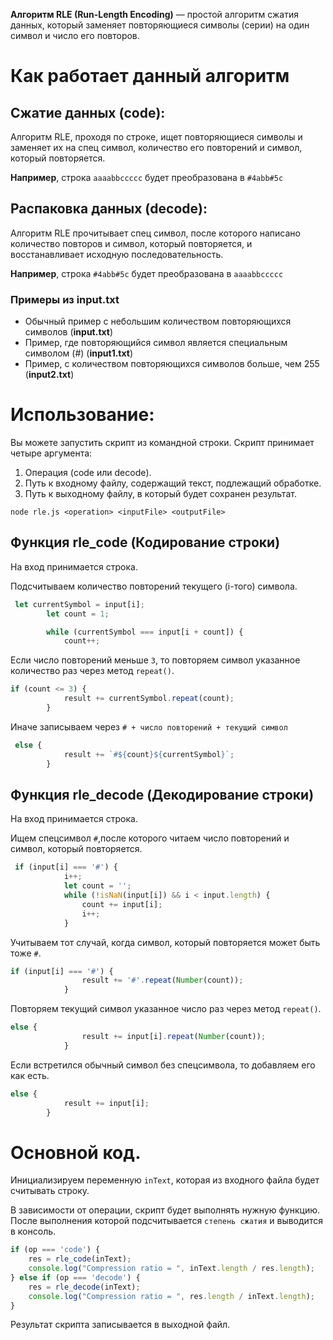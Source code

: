 **Алгоритм RLE (Run-Length Encoding)** — простой алгоритм сжатия данных, который заменяет повторяющиеся символы (серии) на один символ и число его повторов.
# Как работает данный алгоритм
## Сжатие данных (code):
Алгоритм RLE, проходя по строке, ищет повторяющиеся символы и заменяет их на спец символ, количество его повторений и символ, который повторяется.

**Например**, строка `aaaabbccccc` будет преобразована в `#4abb#5c`
## Распаковка данных (decode):
Алгоритм RLE прочитывает спец символ, после которого написано количество повторов и символ, который повторяется, и восстанавливает исходную последовательность.

**Например**, строка `#4abb#5c` будет преобразована в `aaaabbccccc`
### Примеры из input.txt
- Обычный пример с небольшим количеством повторяющихся символов (**input.txt**)
- Пример, где повторяющийся символ является специальным символом (#) (**input1.txt**)
- Пример, с количеством повторяющихся символов больше, чем 255 (**input2.txt**)

# Использование:
Вы можете запустить скрипт из командной строки. Скрипт принимает четыре аргумента:
1. Операция (code или decode).
2. Путь к входному файлу, содержащий текст, подлежащий обработке.
3. Путь к выходному файлу, в который будет сохранен результат.

`node rle.js <operation> <inputFile> <outputFile>`

## Функция rle_code (Кодирование строки)
На вход принимается строка.

Подсчитываем количество повторений текущего (i-того) символа.
```javascript
 let currentSymbol = input[i];
        let count = 1;

        while (currentSymbol === input[i + count]) {
            count++;
```
Если число повторений меньше `3`, то повторяем символ указанное количество раз через метод `repeat()`.
```javascript
if (count <= 3) { 
            result += currentSymbol.repeat(count);
        }
```
Иначе записываем через `# + число повторений + текущий символ`
```javascript
 else {
            result += `#${count}${currentSymbol}`; 
        }
```

## Функция rle_decode (Декодирование строки)
На вход принимается строка.

Ищем спецсимвол `#`,после которого читаем число повторений и символ, который повторяется.
```javascript
 if (input[i] === '#') {
            i++; 
            let count = '';
            while (!isNaN(input[i]) && i < input.length) { 
                count += input[i];
                i++;
            }
```
Учитываем тот случай, когда символ, который повторяется может быть тоже `#`.
```javascript
if (input[i] === '#') { 
                result += '#'.repeat(Number(count)); 
            }
```
Повторяем текущий символ указанное число раз через метод `repeat()`.
```javascript
else {
                result += input[i].repeat(Number(count)); 
            }
```
Если встретился обычный символ без спецсимвола, то добавляем его как есть.
```javascript
else {
            result += input[i]; 
        }
```

# Основной код.
Инициализируем переменную `inText`, которая из входного файла будет считывать строку.

В зависимости от операции, скрипт будет выполнять нужную функцию. После выполнения которой подсчитывается `степень сжатия` и выводится в консоль.
```javascript
if (op === 'code') {
    res = rle_code(inText);
    console.log("Compression ratio = ", inText.length / res.length);
} else if (op === 'decode') {
    res = rle_decode(inText);
    console.log("Compression ratio = ", res.length / inText.length);
}
```

Результат скрипта записывается в выходной файл.
